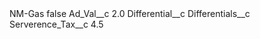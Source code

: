 <?xml version="1.0" encoding="UTF-8"?>
<CustomMetadata xmlns="http://soap.sforce.com/2006/04/metadata" xmlns:xsi="http://www.w3.org/2001/XMLSchema-instance" xmlns:xsd="http://www.w3.org/2001/XMLSchema">
    <label>NM-Gas</label>
    <protected>false</protected>
    <values>
        <field>Ad_Val__c</field>
        <value xsi:type="xsd:double">2.0</value>
    </values>
    <values>
        <field>Differential__c</field>
        <value xsi:nil="true"/>
    </values>
    <values>
        <field>Differentials__c</field>
        <value xsi:nil="true"/>
    </values>
    <values>
        <field>Serverence_Tax__c</field>
        <value xsi:type="xsd:double">4.5</value>
    </values>
</CustomMetadata>
